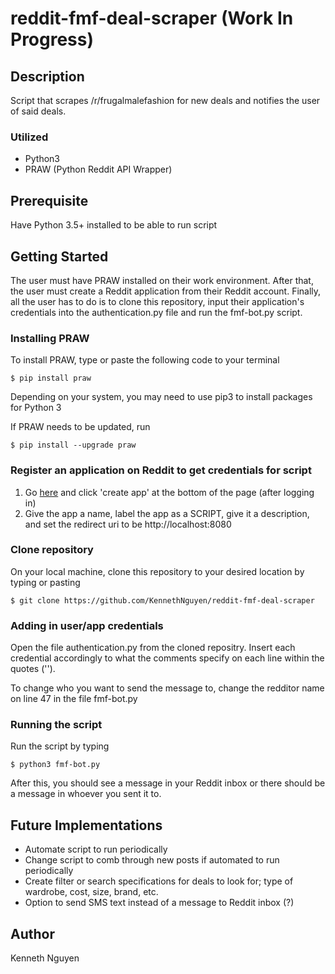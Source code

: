 # reddit-fmf-deal-scraper (Work In Progress)

## Description
Script that scrapes /r/frugalmalefashion for new deals and notifies the user of said deals.

### Utilized
* Python3
* PRAW (Python Reddit API Wrapper)

## Prerequisite
Have Python 3.5+ installed to be able to run script

## Getting Started
The user must have PRAW installed on their work environment. After that, the user must create a Reddit application from their Reddit account. Finally, all the user has to do is to clone this repository, input their application's credentials into the authentication.py file and run the fmf-bot.py script.

### Installing PRAW
To install PRAW, type or paste the following code to your terminal
```
$ pip install praw
```
Depending on your system, you may need to use pip3 to install packages for Python 3

If PRAW needs to be updated, run
```
$ pip install --upgrade praw
```

### Register an application on Reddit to get credentials for script
1. Go [here](https://www.reddit.com/prefs/apps/) and click 'create app' at the bottom of the page (after logging in)
2. Give the app a name, label the app as a SCRIPT, give it a description, and set the redirect uri to be http://localhost:8080 

### Clone repository
On your local machine, clone this repository to your desired location by typing or pasting
```
$ git clone https://github.com/KennethNguyen/reddit-fmf-deal-scraper
```

### Adding in user/app credentials
Open the file authentication.py from the cloned repositry. Insert each credential accordingly to what the comments specify on each line within the quotes ('').

To change who you want to send the message to, change the redditor name on line 47 in the file fmf-bot.py

### Running the script
Run the script by typing
```
$ python3 fmf-bot.py
```
After this, you should see a message in your Reddit inbox or there should be a message in whoever you sent it to. 

## Future Implementations
* Automate script to run periodically
* Change script to comb through new posts if automated to run periodically
* Create filter or search specifications for deals to look for; type of wardrobe, cost, size, brand, etc.
* Option to send SMS text instead of a message to Reddit inbox (?)

## Author

Kenneth Nguyen